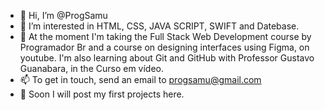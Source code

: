 - 👋 Hi, I’m @ProgSamu
- 👀 I’m interested in HTML, CSS, JAVA SCRIPT, SWIFT and Datebase.
- 🌱 At the moment I'm taking the Full Stack Web Development course by Programador Br and a course on designing interfaces using Figma, on youtube. I'm also learning about Git and GitHub with Professor Gustavo Guanabara, in the Curso em vídeo.
- 📫 To get in touch, send an email to progsamu@gmail.com
- 📂 Soon I will post my first projects here.

<!---
ProgSamuel/ProgSamuel is a ✨ special ✨ repository because its `README.md` (this file) appears on your GitHub profile.
You can click the Preview link to take a look at your changes.
--->
